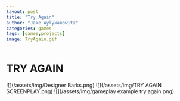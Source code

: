 ```yaml
---
layout: post
title: "Try Again"
author: "Jake Wylykanowitz"
categories: games
tags: [games,projects]
image: TryAgain.gif
---
```


# TRY AGAIN

![](/assets/img/Designer Barks.png)
![](/assets/img/TRY AGAIN SCREENPLAY.png)
![](/assets/img/gameplay example try again.png)
